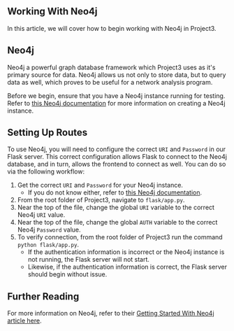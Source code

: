 ## Working With Neo4j

In this article, we will cover how to begin working with Neo4j in Project3.

## Neo4j

Neo4j a powerful graph database framework which Project3 uses as it's primary source for data. Neo4j allows us not only to store data, but to query data as well, which proves to be useful for a network analysis program.

Before we begin, ensure that you have a Neo4j instance running for testing. Refer to [this Neo4j documentation](https://neo4j.com/docs/aura/classic/auradb/getting-started/create-database/) for more information on creating a Neo4j instance.

## Setting Up Routes

To use Neo4j, you will need to configure the correct `URI` and `Password` in our Flask server. This correct configuration allows Flask to connect to the Neo4j database, and in turn, allows the frontend to connect as well. You can do so via the following workflow:
1. Get the correct `URI` and `Password` for your Neo4j instance.
    - If you do not know either, refer to [this Neo4j documentation](https://neo4j.com/docs/browser-manual/current/operations/dbms-connection/).
2. From the root folder of Project3, navigate to `flask/app.py`.
3. Near the top of the file, change the global `URI` variable to the correct Neo4j `URI` value.
4. Near the top of the file, change the global `AUTH` variable to the correct Neo4j `Password` value.
5. To verify connection, from the root folder of Project3 run the command `python flask/app.py`.
    - If the authentication information is incorrect or the Neo4j instance is not running, the Flask server will not start.
    - Likewise, if the authentication information is correct, the Flask server should begin without issue.

## Further Reading

For more information on Neo4j, refer to their [Getting Started With Neo4j article here](https://neo4j.com/docs/getting-started/).